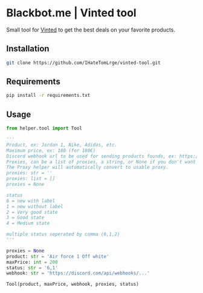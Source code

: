# Blackbot.me | Vinted tool

Small tool for [Vinted](https://www.vinted.com/) to get the best deals on your favorite products.

## Installation

```sh
git clone https://github.com/IHateTomLrge/vinted-tool.git
```

## Requirements

```sh
pip install -r requirements.txt
```

## Usage

```py
from helper.tool import Tool

'''
Product, ex: Jordan 1, Nike, Adidas, etc.
Maximum price, ex: 180 (for 180€)
Discord webhook url to be used for sending products founds, ex: https://discordapp.com/api/webhooks/...
Proxies, can be a list of proxies, a string, or None if you don't want to use proxy.
The Proxy helper will automatically convert to usable proxy.
proxies: str = ''
proxies: list = []
proxies = None

status
6 = new with label
1 = new without label
2 = Very good state
3 = Good state
4 = Medium state

multiple status seperated by comma (6,1,2)
'''

proxies = None
product: str = 'Air force 1 Off white'
maxPrice: int = 200
status: str = '6,1'
webhook: str = 'https://discord.com/api/webhooks/...'

Tool(product, maxPrice, webhook, proxies, status)
```